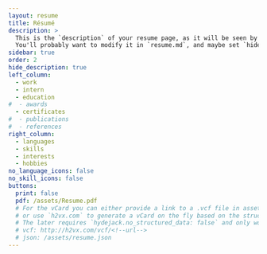 ```yaml
---
layout: resume
title: Résumé
description: >
  This is the `description` of your resume page, as it will be seen by search engines.
  You'll probably want to modify it in `resume.md`, and maybe set `hide_description` to `true` in the front matter.
sidebar: true
order: 2
hide_description: true
left_column:
  - work
  - intern
  - education
#  - awards
  - certificates
#  - publications
#  - references
right_column:
  - languages
  - skills
  - interests
  - hobbies
no_language_icons: false
no_skill_icons: false
buttons:
  print: false
  pdf: /assets/Resume.pdf
  # For the vCard you can either provide a link to a .vcf file in assets (see `pdf` above),
  # or use `h2vx.com` to generate a vCard on the fly based on the structured data of the resume page.
  # The later requires `hydejack.no_structured_data: false` and only works once the site is deployed to a public URL.
  # vcf: http://h2vx.com/vcf/<!--url-->
  # json: /assets/resume.json
---
```


